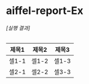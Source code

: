 # aiffel-report-Ex
###### [실행 결과]

| 제목1 | 제목2 | 제목3 |
| --- | --- | --- |
| 셀1-1 | 셀1-2 | 셀1-3 |
| 셀2-1 | 셀2-2 | 셀3-3 |
